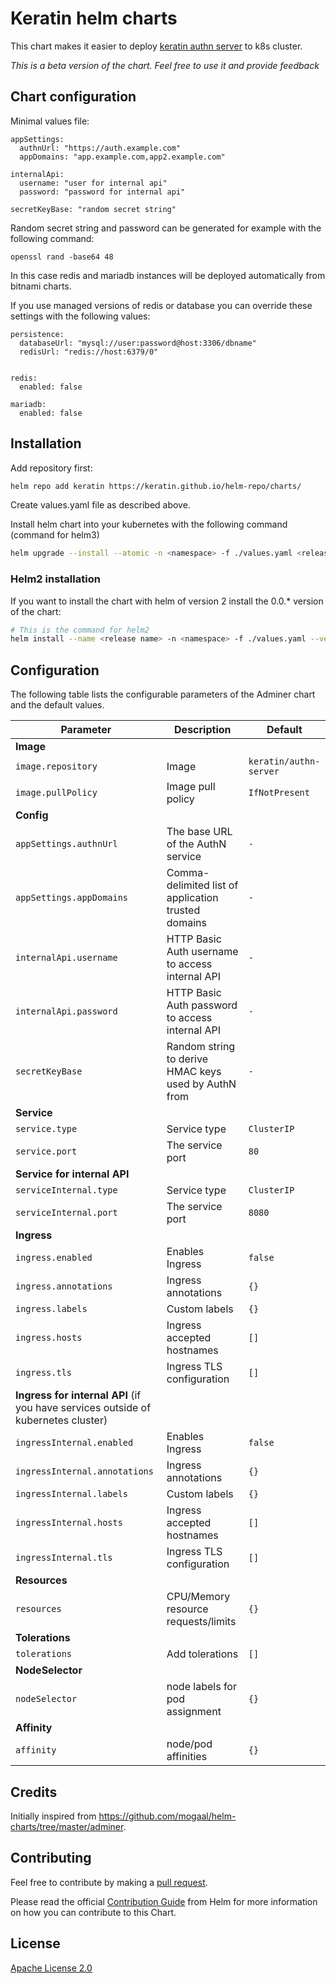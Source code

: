 # Keratin helm charts

This chart makes it easier to deploy [keratin authn server](https://keratin.tech/) to k8s cluster.

*This is a beta version of the chart. Feel free to use it and provide feedback*

## Chart configuration

Minimal values file:
```
appSettings:
  authnUrl: "https://auth.example.com"
  appDomains: "app.example.com,app2.example.com"
 
internalApi:
  username: "user for internal api"    
  password: "password for internal api"

secretKeyBase: "random secret string"
```

Random secret string and password can be generated for example with the following command:

```
openssl rand -base64 48
```

In this case redis and mariadb instances will be deployed automatically from bitnami charts.

If you use managed versions of redis or database you can override these settings with the following values:
```
persistence:
  databaseUrl: "mysql://user:password@host:3306/dbname"
  redisUrl: "redis://host:6379/0"


redis:
  enabled: false

mariadb:
  enabled: false
```

## Installation 

Add repository first: 

```bash
helm repo add keratin https://keratin.github.io/helm-repo/charts/
```

Create values.yaml file as described above.

Install helm chart into your kubernetes with the following command (command for helm3)

```bash
helm upgrade --install --atomic -n <namespace> -f ./values.yaml <release name> keratin/keratin-authn-server
```

### Helm2 installation

If you want to install the chart with helm of version 2 install the 0.0.* version of the chart:

```bash
# This is the command for helm2
helm install --name <release name> -n <namespace> -f ./values.yaml --version 0.0.1 keratin/keratin-authn-server
```

## Configuration

The following table lists the configurable parameters of the Adminer chart and the default values.

| Parameter                         | Description                                                             | Default                     |
| --------------------------------- | ----------------------------------------------------------------------- | --------------------------- |
| **Image**                                                                                                                                 |
| `image.repository`                | Image                                                                   | `keratin/authn-server`      |
| `image.pullPolicy`                | Image pull policy                                                       | `IfNotPresent`              |
| **Config**                                                                                                                                |
| `appSettings.authnUrl`            | The base URL of the AuthN service                                       | `-`                         |
| `appSettings.appDomains`          | Comma-delimited list of application trusted domains                     | `-`                         |
| `internalApi.username`            | HTTP Basic Auth username to access internal API                         | `-`                         |
| `internalApi.password`            | HTTP Basic Auth password to access internal API                         | `-`                         |
| `secretKeyBase`                   | Random string to derive HMAC keys used by AuthN from                    | `-`                         |
| **Service**                                                                                                                               |
| `service.type`                    | Service type                                                            | `ClusterIP`                 |
| `service.port`                    | The service port                                                        | `80`                        |
| **Service for internal API**                                                                                                              |
| `serviceInternal.type`            | Service type                                                            | `ClusterIP`                 |
| `serviceInternal.port`            | The service port                                                        | `8080`                      |
| **Ingress**                                                                                                                               |
| `ingress.enabled`                 | Enables Ingress                                                         | `false`                     |
| `ingress.annotations`             | Ingress annotations                                                     | `{}`                        |
| `ingress.labels`                  | Custom labels                                                           | `{}`                        |
| `ingress.hosts`                   | Ingress accepted hostnames                                              | `[]`                        |
| `ingress.tls`                     | Ingress TLS configuration                                               | `[]`                        |
| **Ingress for internal API** (if you have services outside of kubernetes cluster)                                                         |
| `ingressInternal.enabled`         | Enables Ingress                                                         | `false`                     |
| `ingressInternal.annotations`     | Ingress annotations                                                     | `{}`                        |
| `ingressInternal.labels`          | Custom labels                                                           | `{}`                        |
| `ingressInternal.hosts`           | Ingress accepted hostnames                                              | `[]`                        |
| `ingressInternal.tls`             | Ingress TLS configuration                                               | `[]`                        |
| **Resources**                                                                                                                             |
| `resources`                       | CPU/Memory resource requests/limits                                     | `{}`                        |
| **Tolerations**                                                                                                                           |
| `tolerations`                     | Add tolerations                                                         | `[]`                        |
| **NodeSelector**                                                                                                                          |
| `nodeSelector`                    | node labels for pod assignment                                          | `{}`                        |
| **Affinity**                                                                                                                              |
| `affinity`                        | node/pod affinities                                                     | `{}`                        | 

## Credits

Initially inspired from https://github.com/mogaal/helm-charts/tree/master/adminer.

## Contributing

Feel free to contribute by making a [pull request](https://github.com/kratin/helm-charts/pull/new/master).

Please read the official [Contribution Guide](https://github.com/helm/charts/blob/master/CONTRIBUTING.md) from Helm for more information on how you can contribute to this Chart.

## License

[Apache License 2.0](LICENSE.md)
